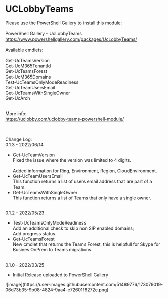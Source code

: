 # UCLobbyTeams

Please use the PowerShell Gallery to install this module:
<br/>
<br/>PowerShell Gallery – UcLobbyTeams
<br/> https://www.powershellgallery.com/packages/UcLobbyTeams/
<br/>
<br/>Available cmdlets:
<br/>
<br/>Get-UcTeamsVersion
<br/>Get-UcM365TenantId 
<br/>Get-UcTeamsForest
<br/>Get-UcM365Domains
<br/>Test-UcTeamsOnlyModeReadiness
<br/>Get-UcTeamUsersEmail
<br/>Get-UcTeamsWithSingleOwner
<br/>Get-UcArch

<br/>More info:
<br/>https://uclobby.com/uclobby-teams-powershell-module/

<br/>
<br/>Change Log:
<br/>0.1.3 - 2022/06/14
<ul>
  <li>Get-UcTeamVersion
  <br/>Fixed the issue where the version was limited to 4 digits.</li>
  <br/>Added information for Ring, Environment, Region, CloudEnvironment.</li>
  <li>Get-UcTeamUsersEmail
  <br/>This function returns a list of users email address that are part of a Team.</li>
  </li>
  <li>Get-UcTeamsWithSingleOwner
  <br/>This function returns a list of Teams that only have a single owner.</li>
  </li>
</ul>
<br/>0.1.2 - 2022/05/23
<ul>
  <li>Test-UcTeamsOnlyModeReadiness
  <br/>Add an additional check to skip non SIP enabled domains;
  <br/>Add progress status.</li>
  </li>
  <li>Get-UcTeamsForest
  <br/>New cmdlet that returns the Teams Forest, this is helpfull for Skype for Busines OnPrem to Teams migrations.</li>
</ul>
<br/>0.1.0 - 2022/03/25
<ul>
  <li>Initial Release uploaded to PowerShell Gallery</li>
</ul>![image](https://user-images.githubusercontent.com/51489776/173079019-06d73b35-9b08-4824-9aa4-e72601f8272c.png)
